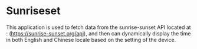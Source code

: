 # Sunriseset
This application is used to fetch data from the sunrise-sunset API located at : (https://sunrise-sunset.org/api), and then can dynamically display the time in both English and Chinese locale based on the setting of the device.
